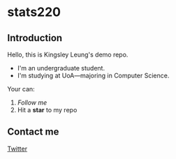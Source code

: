 # stats220

## Introduction

Hello, this is Kingsley Leung's demo repo.
* I'm an undergraduate student.
* I'm studying at UoA—majoring in Computer Science.

Your can:
1. *Follow me*
2. Hit a **star** to my repo

## Contact me

[Twitter](https://twitter.com/KingsleyLeung03)
